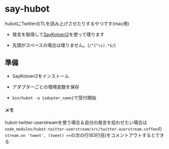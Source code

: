 # say-hubot

hubotにTwitterのTLを読み上げさせたりするやつです(mac用)

* 発言を取得して[SayKotoeri2](https://sites.google.com/site/nicohemus/home/saykotoeri2)を使って喋ります

* 先頭がスペースの場合は喋りません。(`/^[^\s].*$/`)

## 準備

* SayKotoeri2をインストール

* アダプターごとの環境変数を保存

* `bin/hubot -a {adopter_name}`で受付開始


#### メモ

hubot-twitter-userstreamを使う場合＆自分の発言を拾わせたい場合は`node_modules/hubot-twitter-userstream/src/twitter-userstream.coffee`の`stream.on 'tweet', (tweet) =>`の次の行(63行目)をコメントアウトするとできる
